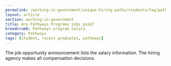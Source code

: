 ```yaml
---
permalink: /working-in-government/unique-hiring-paths/students/faq/pathways-program-salary/
layout: article
section: working-in-government
title: Are Pathways Programs jobs paid?
breadcrumb: Pathways program salary
category: Pathways
tags: [student, recent graduates, pathways]
---
```


The job opportunity announcement lists the salary information. The hiring agency makes all compensation decisions.
